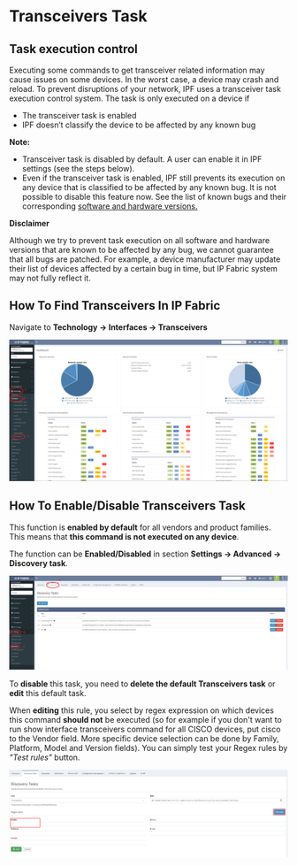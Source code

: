 # Transceivers Task

## Task execution control

Executing some commands to get transceiver related information may cause issues on some devices. In the worst case, a device may crash and reload. To prevent disruptions of your network, IPF uses a transceiver task execution control system. The task is only executed on a device if

- The transceiver task is enabled
- IPF doesn’t classify the device to be affected by any known bug

**Note:**

- Transceiver task is disabled by default. A user can enable it in IPF settings (see the steps below).
- Even if the transceiver task is enabled, IPF still prevents its execution on any device that is classified to be affected by any known bug. It is not possible to disable this feature now. See the list of known bugs and their corresponding [software and hardware versions.](../cisco/Show_Interface_Transceivers/)

**Disclaimer**

Although we try to prevent task execution on all software and hardware versions that are known to be affected by any bug, we cannot guarantee that all bugs are patched. For example, a device manufacturer may update their list of devices affected by a certain bug in time, but IP Fabric system may not fully reflect it.

## How To Find Transceivers In IP Fabric

Navigate to **Technology → Interfaces → Transceivers**

![](transceivers_interfaces.png)


## How To Enable/Disable Transceivers Task

This function is **enabled by default** for all vendors and product families. This means that **this command is not executed on any device**.

The function can be **Enabled/Disabled** in section **Settings → Advanced → Discovery task**.

![](transceivers_settings.png)

To **disable** this task, you need to **delete the default Transceivers task** or **edit** this default task.

When **editing** this rule, you select by regex expression on which devices this command **should not** be executed (so for example if you don't want to run show interface transceivers command for all CISCO devices, put cisco to the Vendor field. More specific device selection can be done by Family, Platform, Model and Version fields). You can simply test your Regex rules by *"Test rules"* button.

![](transceivers_edit.png)
